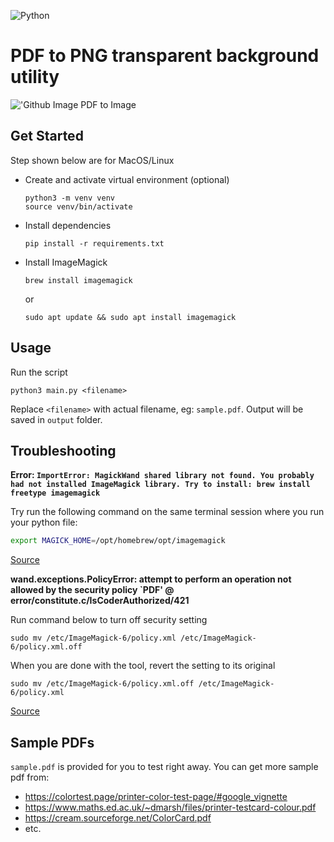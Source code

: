 ![Python](https://img.shields.io/badge/python-3670A0?style=for-the-badge&logo=python&logoColor=ffdd54)

# PDF to PNG transparent background utility

!['Github Image PDF to Image](https://github.com/iqfareez/pdf_to_image/assets/60868965/2de42a2f-5c8f-4905-83dd-319a969e7c5f)

## Get Started

Step shown below are for MacOS/Linux

- Create and activate virtual environment (optional)
  ```
  python3 -m venv venv
  source venv/bin/activate
  ```
- Install dependencies
  ```
  pip install -r requirements.txt
  ```
- Install ImageMagick
  ```
  brew install imagemagick
  ```
  or
  ```
  sudo apt update && sudo apt install imagemagick
  ```

## Usage

Run the script

```
python3 main.py <filename>
```

Replace `<filename>` with actual filename, eg: `sample.pdf`. Output will be saved in `output` folder.

## Troubleshooting

**Error: `ImportError: MagickWand shared library not found. You probably had not installed ImageMagick library. Try to install: brew install freetype imagemagick`**

Try run the following command on the same terminal session where you run your python file:

```zsh
export MAGICK_HOME=/opt/homebrew/opt/imagemagick
```

[Source](https://gist.github.com/dongyuwei/3668fcc69f557dd32c46?permalink_comment_id=4484086#gistcomment-4484086)

**wand.exceptions.PolicyError: attempt to perform an operation not allowed by the security policy `PDF' @ error/constitute.c/IsCoderAuthorized/421**

Run command below to turn off security setting

```
sudo mv /etc/ImageMagick-6/policy.xml /etc/ImageMagick-6/policy.xml.off
```

When you are done with the tool, revert the setting to its original

```
sudo mv /etc/ImageMagick-6/policy.xml.off /etc/ImageMagick-6/policy.xml
```

[Source](https://stackoverflow.com/a/57721936/13617136)

## Sample PDFs

`sample.pdf` is provided for you to test right away. You can get more sample pdf from:

- https://colortest.page/printer-color-test-page/#google_vignette
- https://www.maths.ed.ac.uk/~dmarsh/files/printer-testcard-colour.pdf
- https://cream.sourceforge.net/ColorCard.pdf
- etc.
